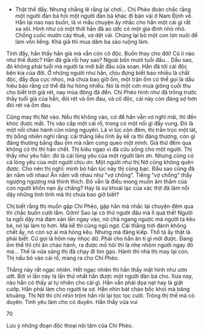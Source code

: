 - Thật thế đấy. Nhưng chẳng lẽ rằng lại chơi...
Chị Phèo đoán chắc rằng một người đàn bà hỏi một người đàn bà khác đi bán vải ở Nam Định về. Hẳn lại nao nao buồn, là vì mẩu chuyện ấy nhắc cho hắn một cái gì rất xa xôi. Hình như có một thời hắn đã ao ước có một gia đình nhỏ nhỏ. Chồng cuốc mướn cày thuê, vợ dệt vải. Chúng lại bỏ một con lợn nuôi để làm vốn liếng. Khá giả thì mua dăm ba sào ruộng làm.

Tính đấy, hắn thấy hắn già mà vẫn còn cô độc. Buồn thay cho đời! Có lí nào như thế được? Hắn đã già rồi hay sao? Ngoài bốn mươi tuổi đầu... Dẫu sao, đó không phải tuổi mà người ta mới bắt đầu sửa soạn. Hắn đã tới cái độc bên kia của đời. Ở những người như hắn, chịu đựng biết bao nhiêu là chất độc, đẩy đọa cực nhọc, mà chưa bao giờ ốm, một trận ốm có thể gọi là dấu hiệu báo rằng cơ thể đã hư hỏng nhiều. Nó là một cơn mưa giông cuối thu cho biết trời giá rét, nay mùa đông đã đến. Chị Phèo hình như đã trông trước thấy tuổi già của hắn, đói rét và ốm đau, và cô độc, cái này còn đáng sợ hơn đói rét và ốm đau.

Cũng may thị Nở vào. Nếu thị không vào, cứ để hắn vẫn vơ nghĩ mãi, thì đến khóc được mất. Thị vào cắp một cái rổ, trong có một nồi gì đầy vung. Đó là một nồi cháo hành còn nóng nguyên. Là vì lúc còn đêm, thị trằn trọc một lát, thị bỗng nhiên nghĩ rằng: cái thằng liều lĩnh ấy kể ra thì đáng thương, còn gì đáng thương bằng đau ốm mà nằm cong queo một mình. Giá thử đêm qua không có thị thì hắn chết. Thị kiêu ngạo vì đã cứu sống cho một người. Thị thấy như yêu hắn: đó là cái lòng yêu của một người làm ơn. Nhưng cũng có cả lòng yêu của một người chịu ơn. Một người như thị Nở cũng không quên được. Cho nên thị nghĩ: mình bỏ hắn lúc này thì cũng bạc. Đầu sao cũng đã ăn nằm với nhau! Ăn nằm với nhau như "vợ chồng". Tiếng "vợ chồng" thấy ngượng ngượng mà thỉnh thích. Đó vẫn là điều mong muốn âm thầm của con người khốn nạn ấy chăng? Hay là sự khoái lạc của xác thịt đã làm nổi dậy những tình tình mà thị chưa bao giờ biết?

Chị biết rằng thị muốn gặp Chí Phèo, gặp hắn mà nhắc lại chuyện đêm qua thì chắc buồn cười lắm. Gớm! Sao lại có thứ người đâu mà lì quá thế! Người ta ngồi dậy mà đám xán lấn ngay vào, nó chả ngang ngược mà người ta kêu bé, nó lại làm to hơn. Mà kể thì cũng ngũ ngơ. Cái thằng trời đánh không chết ấy, nó còn sợ ai mà hỏng kêu. Nhưng mà đáng kiếp. Thổ tả ấy thật là phải biết. Cứ gọi là hôm nay nhọc dữ. Phải cho hắn ăn tí gì mới được. Đang ốm thế thì chỉ ăn cháo hành, ra được mồ hôi thì là nhẹ nhõm người ngay đó mà... Thế là vừa sáng thị đã chạy đi tìm gạo. Hành thì nhà thị may lại còn. Thị nấu bỏ vào cái rổ, mang ra cho Chí Phèo.

Thằng này rất ngạc nhiên. Hết ngạc nhiên thì hắn thấy mặt hình như ươn ướt. Bởi vì lần này là lần thứ nhất hắn được một người đàn bà cho. Xưa nay, nào hắn có thấy ai tự nhiên cho cái gì. Hắn vẫn phải dọa nạt hay là giật cướp. Hắn phải làm cho người ta sợ. Hắn nhìn bát cháo bốc khói mà bâng khuâng. Thị Nở thì chỉ nhìn trộm hắn rồi lại tọc tọc cười. Trông thị thế mà có duyên. Tình yêu làm cho có duyên. Hắn thấy vừa vui

70

Lưu ý những đoạn độc thoại nội tâm của Chí Phèo.